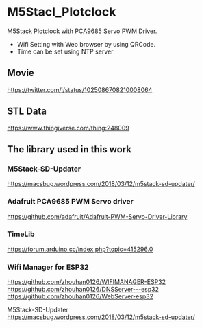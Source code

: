 # M5Stacl_Plotclock

M5Stack Plotclock with PCA9685 Servo PWM Driver.

- Wifi Setting with Web browser by using QRCode.
- Time can be set using NTP server

## Movie
https://twitter.com/i/status/1025086708210008064

## STL Data
 https://www.thingiverse.com/thing:248009

## The library used in this work

### M5Stack-SD-Updater
https://macsbug.wordpress.com/2018/03/12/m5stack-sd-updater/

### Adafruit PCA9685 PWM Servo driver
https://github.com/adafruit/Adafruit-PWM-Servo-Driver-Library

### TimeLib
https://forum.arduino.cc/index.php?topic=415296.0

### Wifi Manager for ESP32
https://github.com/zhouhan0126/WIFIMANAGER-ESP32
https://github.com/zhouhan0126/DNSServer---esp32
https://github.com/zhouhan0126/WebServer-esp32

M5Stack-SD-Updater
https://macsbug.wordpress.com/2018/03/12/m5stack-sd-updater/
